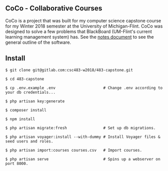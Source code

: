 ## CoCo - Collaborative Courses

CoCo is a project that was built for my computer science capstone course for my Winter 2018 semester at the University of Michigan-Flint. CoCo was designed to solve a few problems that BlackBoard (UM-Flint's current learning management system) has. See the [notes document](docs/notes/notes.md) to see the general outline of the software.

## Install
```
$ git clone git@gitlab.com:csc483-w2018/483-capstone.git

$ cd 483-capstone

$ cp .env.example .env                     # Change .env according to your db credentials...

$ php artisan key:generate                

$ composer install

$ npm install

$ php artisan migrate:fresh                # Set up db migrations.

$ php artisan voyager:install --with-dummy # Install Voyager files & seed users and roles.

$ php artisan import:courses courses.csv   # Import courses.

$ php artisan serve                        # Spins up a webserver on port 8000.
```
